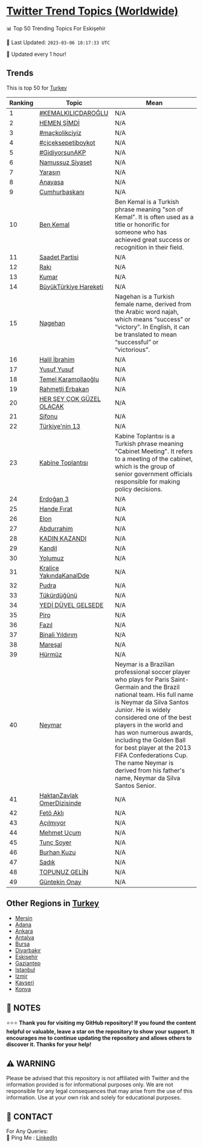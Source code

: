 [Twitter Trend Topics (Worldwide)](https://github.com/ErcinDedeoglu/Twitter-Trend-Topics)
==========


📊 Top 50 Trending Topics For Eskişehir

📆 Last Updated: `2023-03-06 18:17:33 UTC`

🔧 Updated every 1 hour!


## Trends

This is top 50 for [Turkey](</Turkey>)

| Ranking | Topic | Mean |
| ------- | ------------ | ------------ |
| 1 | [#KEMALKILIÇDAROĞLU](http://twitter.com/search?q=%23KEMALKILI%c3%87DARO%c4%9eLU) | N/A |
| 2 | [HEMEN ŞİMDİ](http://twitter.com/search?q=HEMEN+%c5%9e%c4%b0MD%c4%b0) | N/A |
| 3 | [#maçkolikciyiz](http://twitter.com/search?q=%23ma%c3%a7kolikciyiz) | N/A |
| 4 | [#çiçeksepetiboykot](http://twitter.com/search?q=%23%c3%a7i%c3%a7eksepetiboykot) | N/A |
| 5 | [#GidiyorsunAKP](http://twitter.com/search?q=%23GidiyorsunAKP) | N/A |
| 6 | [Namussuz Siyaset](http://twitter.com/search?q=Namussuz+Siyaset) | N/A |
| 7 | [Yarasın](http://twitter.com/search?q=Yaras%c4%b1n) | N/A |
| 8 | [Anayasa](http://twitter.com/search?q=Anayasa) | N/A |
| 9 | [Cumhurbaşkanı](http://twitter.com/search?q=Cumhurba%c5%9fkan%c4%b1) | N/A |
| 10 | [Ben Kemal](http://twitter.com/search?q=Ben+Kemal) | Ben Kemal is a Turkish phrase meaning "son of Kemal". It is often used as a title or honorific for someone who has achieved great success or recognition in their field. |
| 11 | [Saadet Partisi](http://twitter.com/search?q=Saadet+Partisi) | N/A |
| 12 | [Rakı](http://twitter.com/search?q=Rak%c4%b1) | N/A |
| 13 | [Kumar](http://twitter.com/search?q=Kumar) | N/A |
| 14 | [BüyükTürkiye Hareketi](http://twitter.com/search?q=B%c3%bcy%c3%bckT%c3%bcrkiye+Hareketi) | N/A |
| 15 | [Nagehan](http://twitter.com/search?q=Nagehan) | Nagehan is a Turkish female name, derived from the Arabic word najah, which means “success” or “victory”. In English, it can be translated to mean “successful” or “victorious”. |
| 16 | [Halil İbrahim](http://twitter.com/search?q=Halil+%c4%b0brahim) | N/A |
| 17 | [Yusuf Yusuf](http://twitter.com/search?q=Yusuf+Yusuf) | N/A |
| 18 | [Temel Karamollaoğlu](http://twitter.com/search?q=Temel+Karamollao%c4%9flu) | N/A |
| 19 | [Rahmetli Erbakan](http://twitter.com/search?q=Rahmetli+Erbakan) | N/A |
| 20 | [HER ŞEY ÇOK GÜZEL OLACAK](http://twitter.com/search?q=HER+%c5%9eEY+%c3%87OK+G%c3%9cZEL+OLACAK) | N/A |
| 21 | [Sifonu](http://twitter.com/search?q=Sifonu) | N/A |
| 22 | [Türkiye'nin 13](http://twitter.com/search?q=T%c3%bcrkiye%27nin+13) | N/A |
| 23 | [Kabine Toplantısı](http://twitter.com/search?q=Kabine+Toplant%c4%b1s%c4%b1) | Kabine Toplantısı is a Turkish phrase meaning "Cabinet Meeting". It refers to a meeting of the cabinet, which is the group of senior government officials responsible for making policy decisions. |
| 24 | [Erdoğan 3](http://twitter.com/search?q=Erdo%c4%9fan+3) | N/A |
| 25 | [Hande Fırat](http://twitter.com/search?q=Hande+F%c4%b1rat) | N/A |
| 26 | [Elon](http://twitter.com/search?q=Elon) | N/A |
| 27 | [Abdurrahim](http://twitter.com/search?q=Abdurrahim) | N/A |
| 28 | [KADIN KAZANDI](http://twitter.com/search?q=KADIN+KAZANDI) | N/A |
| 29 | [Kandil](http://twitter.com/search?q=Kandil) | N/A |
| 30 | [Yolumuz](http://twitter.com/search?q=Yolumuz) | N/A |
| 31 | [Kraliçe YakındaKanalDde](http://twitter.com/search?q=Krali%c3%a7e+Yak%c4%b1ndaKanalDde) | N/A |
| 32 | [Pudra](http://twitter.com/search?q=Pudra) | N/A |
| 33 | [Tükürdüğünü](http://twitter.com/search?q=T%c3%bck%c3%bcrd%c3%bc%c4%9f%c3%bcn%c3%bc) | N/A |
| 34 | [YEDİ DÜVEL GELSEDE](http://twitter.com/search?q=YED%c4%b0+D%c3%9cVEL+GELSEDE) | N/A |
| 35 | [Piro](http://twitter.com/search?q=Piro) | N/A |
| 36 | [Fazıl](http://twitter.com/search?q=Faz%c4%b1l) | N/A |
| 37 | [Binali Yıldırım](http://twitter.com/search?q=Binali+Y%c4%b1ld%c4%b1r%c4%b1m) | N/A |
| 38 | [Mareşal](http://twitter.com/search?q=Mare%c5%9fal) | N/A |
| 39 | [Hürmüz](http://twitter.com/search?q=H%c3%bcrm%c3%bcz) | N/A |
| 40 | [Neymar](http://twitter.com/search?q=Neymar) | Neymar is a Brazilian professional soccer player who plays for Paris Saint-Germain and the Brazil national team. His full name is Neymar da Silva Santos Junior. He is widely considered one of the best players in the world and has won numerous awards, including the Golden Ball for best player at the 2013 FIFA Confederations Cup. The name Neymar is derived from his father's name, Neymar da Silva Santos Senior. |
| 41 | [HaktanZavlak OmerDizisinde](http://twitter.com/search?q=HaktanZavlak+OmerDizisinde) | N/A |
| 42 | [Fetö Aklı](http://twitter.com/search?q=Fet%c3%b6+Akl%c4%b1) | N/A |
| 43 | [Açılmıyor](http://twitter.com/search?q=A%c3%a7%c4%b1lm%c4%b1yor) | N/A |
| 44 | [Mehmet Uçum](http://twitter.com/search?q=Mehmet+U%c3%a7um) | N/A |
| 45 | [Tunç Soyer](http://twitter.com/search?q=Tun%c3%a7+Soyer) | N/A |
| 46 | [Burhan Kuzu](http://twitter.com/search?q=Burhan+Kuzu) | N/A |
| 47 | [Sadık](http://twitter.com/search?q=Sad%c4%b1k) | N/A |
| 48 | [TOPUNUZ GELİN](http://twitter.com/search?q=TOPUNUZ+GEL%c4%b0N) | N/A |
| 49 | [Güntekin Onay](http://twitter.com/search?q=G%c3%bcntekin+Onay) | N/A |



## Other Regions in [Turkey](</Turkey>)

* [Mersin](</Turkey/Mersin.md>)
* [Adana](</Turkey/Adana.md>)
* [Ankara](</Turkey/Ankara.md>)
* [Antalya](</Turkey/Antalya.md>)
* [Bursa](</Turkey/Bursa.md>)
* [Diyarbakır](</Turkey/Diyarbakır.md>)
* [Eskişehir](</Turkey/Eskişehir.md>)
* [Gaziantep](</Turkey/Gaziantep.md>)
* [Istanbul](</Turkey/Istanbul.md>)
* [Izmir](</Turkey/Izmir.md>)
* [Kayseri](</Turkey/Kayseri.md>)
* [Konya](</Turkey/Konya.md>)



## 📝 NOTES

⭐⭐⭐ **Thank you for visiting my GitHub repository! If you found the content helpful or valuable, leave a star on the repository to show your support. It encourages me to continue updating the repository and allows others to discover it. Thanks for your help!**


## ⚠️ WARNING

Please be advised that this repository is not affiliated with Twitter and the information provided is for informational purposes only. We are not responsible for any legal consequences that may arise from the use of this information. Use at your own risk and solely for educational purposes.


## 📨 CONTACT

 For Any Queries:  
            🏓 Ping Me : [LinkedIn](https://www.linkedin.com/in/ercindedeoglu/)
